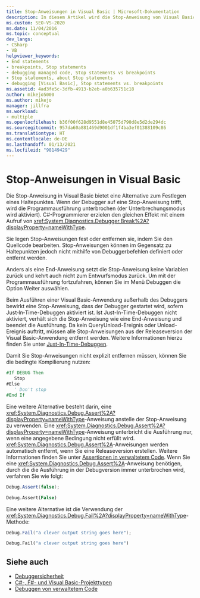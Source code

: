```yaml
---
title: Stop-Anweisungen in Visual Basic | Microsoft-Dokumentation
description: In diesem Artikel wird die Stop-Anweisung von Visual Basic erläutert, die eine programmgesteuerte Alternative zum Festlegen eines Breakpoints in Visual Studio darstellt.
ms.custom: SEO-VS-2020
ms.date: 11/04/2016
ms.topic: conceptual
dev_langs:
- CSharp
- VB
helpviewer_keywords:
- End statements
- breakpoints, Stop statements
- debugging managed code, Stop statements vs breakpoints
- Stop statements, about Stop statements
- debugging [Visual Basic], Stop statements vs. breakpoints
ms.assetid: 4ad3fe5c-3dfb-4913-b2eb-a0b635751c18
author: mikejo5000
ms.author: mikejo
manager: jillfra
ms.workload:
- multiple
ms.openlocfilehash: b36f00f628d9551d8e45075d790d8e5d2de294dc
ms.sourcegitcommit: 957da60a881469d9001df1f4ba3ef01388109c86
ms.translationtype: HT
ms.contentlocale: de-DE
ms.lasthandoff: 01/13/2021
ms.locfileid: "98149429"
---
```

# <a name="stop-statements-in-visual-basic"></a>Stop-Anweisungen in Visual Basic

Die Stop-Anweisung in Visual Basic bietet eine Alternative zum Festlegen eines Haltepunktes. Wenn der Debugger auf eine Stop-Anweisung trifft, wird die Programmausführung unterbrochen (der Unterbrechungsmodus wird aktiviert). C#-Programmierer erzielen den gleichen Effekt mit einem Aufruf von <xref:System.Diagnostics.Debugger.Break%2A?displayProperty=nameWithType>.

Sie legen Stop-Anweisungen fest oder entfernen sie, indem Sie den Quellcode bearbeiten. Stop-Anweisungen können im Gegensatz zu Haltepunkten jedoch nicht mithilfe von Debuggerbefehlen definiert oder entfernt werden.

Anders als eine End-Anweisung setzt die Stop-Anweisung keine Variablen zurück und kehrt auch nicht zum Entwurfsmodus zurück. Um mit der Programmausführung fortzufahren, können Sie im Menü Debuggen die Option Weiter auswählen.

Beim Ausführen einer Visual Basic-Anwendung außerhalb des Debuggers bewirkt eine Stop-Anweisung, dass der Debugger gestartet wird, sofern Just‑In‑Time-Debuggen aktiviert ist. Ist Just-In-Time-Debuggen nicht aktiviert, verhält sich die Stop-Anweisung wie eine End-Anweisung und beendet die Ausführung. Da kein QueryUnload-Ereignis oder Unload-Ereignis auftritt, müssen alle Stop-Anweisungen aus der Releaseversion der Visual Basic-Anwendung entfernt werden. Weitere Informationen hierzu finden Sie unter [Just-In-Time-Debuggen](just-in-time-debugging-in-visual-studio.md).

 Damit Sie Stop-Anweisungen nicht explizit entfernen müssen, können Sie die bedingte Kompilierung nutzen:

```vb
#If DEBUG Then
   Stop
#Else
   ' Don't stop
#End If
```

Eine weitere Alternative besteht darin, eine <xref:System.Diagnostics.Debug.Assert%2A?displayProperty=nameWithType>-Anweisung anstelle der Stop-Anweisung zu verwenden. Eine <xref:System.Diagnostics.Debug.Assert%2A?displayProperty=nameWithType>-Anweisung unterbricht die Ausführung nur, wenn eine angegebene Bedingung nicht erfüllt wird. <xref:System.Diagnostics.Debug.Assert%2A>-Anweisungen werden automatisch entfernt, wenn Sie eine Releaseversion erstellen. Weitere Informationen finden Sie unter [Assertionen in verwaltetem Code](assertions-in-managed-code.md). Wenn Sie eine <xref:System.Diagnostics.Debug.Assert%2A>-Anweisung benötigen, durch die die Ausführung in der Debugversion immer unterbrochen wird, verfahren Sie wie folgt:

```csharp
Debug.Assert(false);
```

```vb
Debug.Assert(False)
```

Eine weitere Alternative ist die Verwendung der <xref:System.Diagnostics.Debug.Fail%2A?displayProperty=nameWithType>-Methode:

```csharp
Debug.Fail("a clever output string goes here");
```

```vb
Debug.Fail("a clever output string goes here")
```

## <a name="see-also"></a>Siehe auch

- [Debuggersicherheit](debugger-security.md)
- [C#-, F#- und Visual Basic-Projekttypen](debugging-preparation-csharp-f-hash-and-visual-basic-project-types.md)
- [Debuggen von verwaltetem Code](debugging-managed-code.md)
